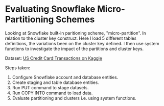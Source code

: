 # Evaluating Snowflake Micro-Partitioning Schemes

Looking at Snowflake built-in paritioning scheme, "micro-partition".
In relation to the cluster key construct. Here I load 5 different 
tables definitions, the variations been on the cluster key defined.
I then use system functions to investigate the impact of the partitions
and cluster keys.

Dataset: [US Credit Card Transactions on Kaggle](https://kaggle.com/datasets/ealtman2019/credit-card-transactions)

Steps taken:

1. Configure Snowflake account and database entities.
2. Create staging and table database entities.
3. Run PUT command to stage datasets.
4. Run COPY INTO command to load data.
5. Evaluate partitioning and clusters i.e. using system functions.
